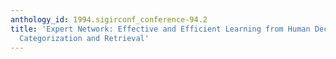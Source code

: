 ```yaml
---
anthology_id: 1994.sigirconf_conference-94.2
title: 'Expert Network: Effective and Efficient Learning from Human Decisions in Text
  Categorization and Retrieval'
---
```

